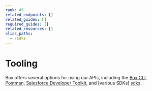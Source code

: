 ```yaml
---
rank: 45
related_endpoints: []
related_guides: []
required_guides: []
related_resources: []
alias_paths: 
  - /sdks
---
```


# Tooling

Box offers several options for using our APIs, including the [Box CLI][cli],
[Postman][postman], [Salesforce Developer Toolkit][sdt], and [various SDKs]
[sdks].

[cli]: g://tooling/cli
[postman]: g://tooling/postman
[sdt]: g://tooling/salesforce-toolkit
[sdks]: g://tooling/sdks